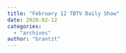 ```yaml
---
title: "February 12 TBTV Daily Show"
date: 2020-02-12
categories: 
  - "archives"
author: "brantzt"
---
```



